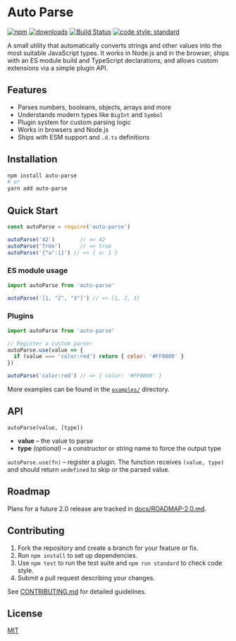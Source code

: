 # Auto Parse

[![npm](https://img.shields.io/npm/v/auto-parse.svg?style=flat)](https://npmjs.org/package/auto-parse)
[![downloads](https://img.shields.io/npm/dt/auto-parse.svg?style=flat)](https://npmjs.org/package/auto-parse)
[![Build Status](https://travis-ci.org/greenpioneersolutions/auto-parse.svg?branch=master)](https://travis-ci.org/greenpioneersolutions/auto-parse)
[![code style: standard](https://img.shields.io/badge/code%20style-standard-brightgreen.svg)](https://standardjs.com/)

A small utility that automatically converts strings and other values into the most suitable JavaScript types. It works in Node.js and in the browser, ships with an ES module build and TypeScript declarations, and allows custom extensions via a simple plugin API.

## Features

- Parses numbers, booleans, objects, arrays and more
- Understands modern types like `BigInt` and `Symbol`
- Plugin system for custom parsing logic
- Works in browsers and Node.js
- Ships with ESM support and `.d.ts` definitions

## Installation

```bash
npm install auto-parse
# or
yarn add auto-parse
```

## Quick Start

```js
const autoParse = require('auto-parse')

autoParse('42')        // => 42
autoParse('TrUe')      // => true
autoParse('{"a":1}') // => { a: 1 }
```

### ES module usage

```js
import autoParse from 'auto-parse'

autoParse('[1, "2", "3"]') // => [1, 2, 3]
```

### Plugins

```js
import autoParse from 'auto-parse'

// Register a custom parser
autoParse.use(value => {
  if (value === 'color:red') return { color: '#FF0000' }
})

autoParse('color:red') // => { color: '#FF0000' }
```

More examples can be found in the [`examples/`](examples) directory.

## API

`autoParse(value, [type])`

- **value** – the value to parse
- **type** *(optional)* – a constructor or string name to force the output type

`autoParse.use(fn)` – register a plugin. The function receives `(value, type)` and should return `undefined` to skip or the parsed value.

## Roadmap

Plans for a future 2.0 release are tracked in [docs/ROADMAP-2.0.md](docs/ROADMAP-2.0.md).

## Contributing

1. Fork the repository and create a branch for your feature or fix.
2. Run `npm install` to set up dependencies.
3. Use `npm test` to run the test suite and `npm run standard` to check code style.
4. Submit a pull request describing your changes.

See [CONTRIBUTING.md](.github/CONTRIBUTING.md) for detailed guidelines.

## License

[MIT](LICENSE)
